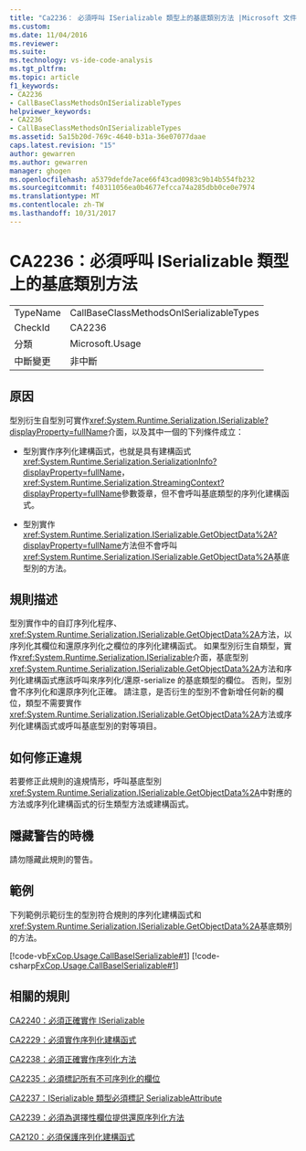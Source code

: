 ```yaml
---
title: "Ca2236： 必須呼叫 ISerializable 類型上的基底類別方法 |Microsoft 文件"
ms.custom: 
ms.date: 11/04/2016
ms.reviewer: 
ms.suite: 
ms.technology: vs-ide-code-analysis
ms.tgt_pltfrm: 
ms.topic: article
f1_keywords:
- CA2236
- CallBaseClassMethodsOnISerializableTypes
helpviewer_keywords:
- CA2236
- CallBaseClassMethodsOnISerializableTypes
ms.assetid: 5a15b20d-769c-4640-b31a-36e07077daae
caps.latest.revision: "15"
author: gewarren
ms.author: gewarren
manager: ghogen
ms.openlocfilehash: a5379defde7ace66f43cad0983c9b14b554fb232
ms.sourcegitcommit: f40311056ea0b4677efcca74a285dbb0ce0e7974
ms.translationtype: MT
ms.contentlocale: zh-TW
ms.lasthandoff: 10/31/2017
---
```

# <a name="ca2236-call-base-class-methods-on-iserializable-types"></a>CA2236：必須呼叫 ISerializable 類型上的基底類別方法
|||  
|-|-|  
|TypeName|CallBaseClassMethodsOnISerializableTypes|  
|CheckId|CA2236|  
|分類|Microsoft.Usage|  
|中斷變更|非中斷|  
  
## <a name="cause"></a>原因  
 型別衍生自型別可實作<xref:System.Runtime.Serialization.ISerializable?displayProperty=fullName>介面，以及其中一個的下列條件成立：  
  
-   型別實作序列化建構函式，也就是具有建構函式<xref:System.Runtime.Serialization.SerializationInfo?displayProperty=fullName>，<xref:System.Runtime.Serialization.StreamingContext?displayProperty=fullName>參數簽章，但不會呼叫基底類型的序列化建構函式。  
  
-   型別實作<xref:System.Runtime.Serialization.ISerializable.GetObjectData%2A?displayProperty=fullName>方法但不會呼叫<xref:System.Runtime.Serialization.ISerializable.GetObjectData%2A>基底型別的方法。  
  
## <a name="rule-description"></a>規則描述  
 型別實作中的自訂序列化程序、<xref:System.Runtime.Serialization.ISerializable.GetObjectData%2A>方法，以序列化其欄位和還原序列化之欄位的序列化建構函式。 如果型別衍生自類型，實作<xref:System.Runtime.Serialization.ISerializable>介面，基底型別<xref:System.Runtime.Serialization.ISerializable.GetObjectData%2A>方法和序列化建構函式應該呼叫來序列化/還原-serialize 的基底類型的欄位。 否則，型別會不序列化和還原序列化正確。 請注意，是否衍生的型別不會新增任何新的欄位，類型不需要實作<xref:System.Runtime.Serialization.ISerializable.GetObjectData%2A>方法或序列化建構函式或呼叫基底型別的對等項目。  
  
## <a name="how-to-fix-violations"></a>如何修正違規  
 若要修正此規則的違規情形，呼叫基底型別<xref:System.Runtime.Serialization.ISerializable.GetObjectData%2A>中對應的方法或序列化建構函式的衍生類型方法或建構函式。  
  
## <a name="when-to-suppress-warnings"></a>隱藏警告的時機  
 請勿隱藏此規則的警告。  
  
## <a name="example"></a>範例  
 下列範例示範衍生的型別符合規則的序列化建構函式和<xref:System.Runtime.Serialization.ISerializable.GetObjectData%2A>基底類別的方法。  
  
 [!code-vb[FxCop.Usage.CallBaseISerializable#1](../code-quality/codesnippet/VisualBasic/ca2236-call-base-class-methods-on-iserializable-types_1.vb)]
 [!code-csharp[FxCop.Usage.CallBaseISerializable#1](../code-quality/codesnippet/CSharp/ca2236-call-base-class-methods-on-iserializable-types_1.cs)]  
  
## <a name="related-rules"></a>相關的規則  
 [CA2240：必須正確實作 ISerializable](../code-quality/ca2240-implement-iserializable-correctly.md)  
  
 [CA2229：必須實作序列化建構函式](../code-quality/ca2229-implement-serialization-constructors.md)  
  
 [CA2238：必須正確實作序列化方法](../code-quality/ca2238-implement-serialization-methods-correctly.md)  
  
 [CA2235：必須標記所有不可序列化的欄位](../code-quality/ca2235-mark-all-non-serializable-fields.md)  
  
 [CA2237：ISerializable 類型必須標記 SerializableAttribute](../code-quality/ca2237-mark-iserializable-types-with-serializableattribute.md)  
  
 [CA2239：必須為選擇性欄位提供還原序列化方法](../code-quality/ca2239-provide-deserialization-methods-for-optional-fields.md)  
  
 [CA2120：必須保護序列化建構函式](../code-quality/ca2120-secure-serialization-constructors.md)